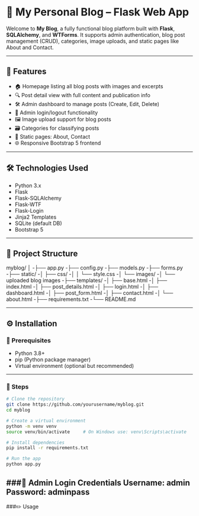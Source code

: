# 📝 My Personal Blog – Flask Web App

Welcome to **My Blog**, a fully functional blog platform built with **Flask**, **SQLAlchemy**, and **WTForms**. It supports admin authentication, blog post management (CRUD), categories, image uploads, and static pages like About and Contact.

---

## 🚀 Features

- 🏠 Homepage listing all blog posts with images and excerpts
- 🔍 Post detail view with full content and publication info
- 🛠 Admin dashboard to manage posts (Create, Edit, Delete)
- 🔐 Admin login/logout functionality
- 🖼️ Image upload support for blog posts
- 🗃️ Categories for classifying posts
- 📄 Static pages: About, Contact
- 🌐 Responsive Bootstrap 5 frontend

---

## 🛠 Technologies Used

- Python 3.x
- Flask
- Flask-SQLAlchemy
- Flask-WTF
- Flask-Login
- Jinja2 Templates
- SQLite (default DB)
- Bootstrap 5

---

## 📁 Project Structure

myblog/
│
-├── app.py
-├── config.py
-├── models.py
-├── forms.py
-├── static/
-│ ├── css/
-│ │ └── style.css
-│ └── images/
-│ └── uploaded blog images
-├── templates/
-│ ├── base.html
-│ ├── index.html
-│ ├── post_details.html
-│ ├── login.html
-│ ├── dashboard.html
-│ ├── post_form.html
-│ ├── contact.html
-│ └── about.html
-├── requirements.txt
-└── README.md



---

## ⚙️ Installation

### 📌 Prerequisites

- Python 3.8+
- pip (Python package manager)
- Virtual environment (optional but recommended)
---
### 🧩 Steps

```bash
# Clone the repository
git clone https://github.com/yourusername/myblog.git
cd myblog

# Create a virtual environment
python -m venv venv
source venv/bin/activate     # On Windows use: venv\Scripts\activate

# Install dependencies
pip install -r requirements.txt

# Run the app
python app.py
```
###🔐 Admin Login Credentials
Username: admin
Password: adminpass
---
###✏️ Usage
